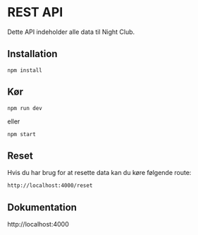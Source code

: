 # REST API

Dette API indeholder alle data til Night Club.

## Installation
```
npm install
```

## Kør
```
npm run dev
```
eller
```
npm start
```

## Reset

Hvis du har brug for at resette data kan du køre følgende route:
```
http://localhost:4000/reset
```

## Dokumentation
http://localhost:4000